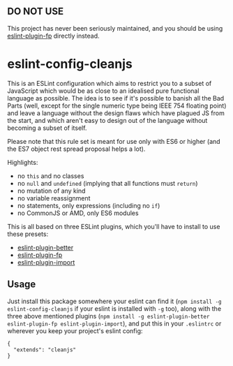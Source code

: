 ## DO NOT USE

This project has never been seriously maintained, and you should be using [eslint-plugin-fp](https://github.com/jfmengels/eslint-plugin-fp) directly instead.

# eslint-config-cleanjs

This is an ESLint configuration which aims to restrict you to a subset
of JavaScript which would be as close to an idealised pure functional
language as possible. The idea is to see if it's possible to banish
all the Bad Parts (well, except for the single numeric type being IEEE
754 floating point) and leave a language without the design flaws
which have plagued JS from the start, and which aren't easy to design
out of the language without becoming a subset of itself.

Please note that this rule set is meant for use only with ES6 or
higher (and the ES7 object rest spread proposal helps a lot).

Highlights:

* no `this` and no classes
* no `null` and `undefined` (implying that all functions must `return`)
* no mutation of any kind
* no variable reassignment
* no statements, only expressions (including no `if`)
* no CommonJS or AMD, only ES6 modules

This is all based on three ESLint plugins, which you'll have to
install to use these presets:

* [eslint-plugin-better](https://github.com/idmitriev/eslint-plugin-better)
* [eslint-plugin-fp](https://github.com/jfmengels/eslint-plugin-fp)
* [eslint-plugin-import](https://github.com/benmosher/eslint-plugin-import)

## Usage

Just install this package somewhere your eslint can find it (`npm
install -g eslint-config-cleanjs` if your eslint is installed with
`-g` too), along with the three above mentioned plugins (`npm install -g
eslint-plugin-better eslint-plugin-fp eslint-plugin-import`), and put
this in your `.eslintrc` or wherever you keep your project's eslint
config:

```
{
  "extends": "cleanjs"
}
```
